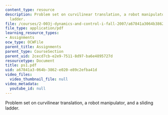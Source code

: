 ```yaml
---
content_type: resource
description: Problem set on curvilinear translation, a robot manipulator, and a sliding
  ladder.
file: /courses/2-003j-dynamics-and-control-i-fall-2007/a67841a3064b3862e020e89c2efba41d_ps1.pdf
file_type: application/pdf
learning_resource_types:
- Assignments
ocw_type: OCWFile
parent_title: Assignments
parent_type: CourseSection
parent_uid: 2cecd7cb-e2e9-7511-8d97-ba6e4895727d
resourcetype: Document
title: ps1.pdf
uid: a67841a3-064b-3862-e020-e89c2efba41d
video_files:
  video_thumbnail_file: null
video_metadata:
  youtube_id: null
---
```

Problem set on curvilinear translation, a robot manipulator, and a sliding ladder.

